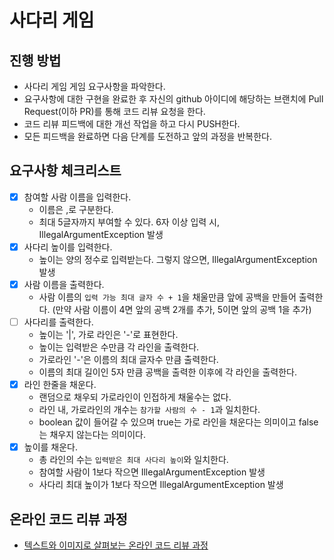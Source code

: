 # 사다리 게임
## 진행 방법
* 사다리 게임 게임 요구사항을 파악한다.
* 요구사항에 대한 구현을 완료한 후 자신의 github 아이디에 해당하는 브랜치에 Pull Request(이하 PR)를 통해 코드 리뷰 요청을 한다.
* 코드 리뷰 피드백에 대한 개선 작업을 하고 다시 PUSH한다.
* 모든 피드백을 완료하면 다음 단계를 도전하고 앞의 과정을 반복한다.

## 요구사항 체크리스트
- [x] 참여할 사람 이름을 입력한다.
  - 이름은 ,로 구분한다.
  - 최대 5글자까지 부여할 수 있다. 6자 이상 입력 시, IllegalArgumentException 발생
- [x] 사다리 높이를 입력한다.
  - 높이는 양의 정수로 입력받는다. 그렇지 않으면, IllegalArgumentException 발생
- [x] 사람 이름을 출력한다.
  - 사람 이름의 `입력 가능 최대 글자 수 + 1`을 채울만큼 앞에 공백을 만들어 출력한다. (만약 사람 이름이 4면 앞의 공백 2개를 추가, 5이면 앞의 공백 1을 추가)
- [ ] 사다리를 출력한다.
  - 높이는 '|', 가로 라인은 '-'로 표현한다.
  - 높이는 입력받은 수만큼 각 라인을 출력한다.
  - 가로라인 '-'은 이름의 최대 글자수 만큼 출력한다.
  - 이름의 최대 길이인 5자 만큼 공백을 출력한 이후에 각 라인을 출력한다.
- [x] 라인 한줄을 채운다. 
  - 랜덤으로 채우되 가로라인이 인접하게 채울수는 없다.
  - 라인 내, 가로라인의 개수는 `참가할 사람의 수 - 1`과 일치한다.
  - boolean 값이 들어갈 수 있으며 true는 가로 라인을 채운다는 의미이고 false는 채우지 않는다는 의미이다.
- [x] 높이를 채운다.
  - 총 라인의 수는 `입력받은 최대 사다리 높이`와 일치한다.
  - 참여할 사람이 1보다 작으면 IllegalArgumentException 발생
  - 사다리 최대 높이가 1보다 작으면 IllegalArgumentException 발생

## 온라인 코드 리뷰 과정
* [텍스트와 이미지로 살펴보는 온라인 코드 리뷰 과정](https://github.com/nextstep-step/nextstep-docs/tree/master/codereview)
  